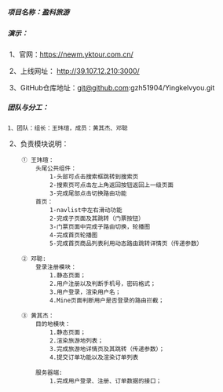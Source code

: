 ##### 项目名称：盈科旅游

##### 演示：

​	1、官网：https://newm.yktour.com.cn/

​	2、上线网址： http://39.107.12.210:3000/

​	3、GitHub仓库地址：git@github.com:gzh51904/Yingkelvyou.git

##### 团队与分工：

	1、团队：组长：王玮瑄，成员：黄其杰、邓聪

​	2、负责模块说明：

        ① 王玮瑄：
            头尾公共组件：
                1-头部可点击搜索框跳转到搜索页
                2-搜索页可点击左上角返回按钮返回上一级页面
                3-完成尾部点击切换路由功能
            首页：
                1-navlist中左右滑动功能
                2-完成子页面及其跳转（门票按钮）
                3-门票页面中完成子路由切换，轮播图
                4-完成首页轮播图
                5-完成首页商品列表利用动态路由跳转详情页（传递参数）
                
        ② 邓聪:
        	登录注册模块：
                1.静态页面；
                2.用户注册以及判断手机号，密码格式；
                3.用户登录，渲染用户名；
                4.Mine页面判断用户是否登录的路由拦截；

        ③ 黄其杰：
        	目的地模块：
                1.静态页面；
                2.渲染旅游地列表；
                3.完成旅游地详情页及其跳转（传递参数）；
                4.提交订单功能以及渲染订单列表
                
            服务器端:
                1.完成用户登录、注册、订单数据的接口；